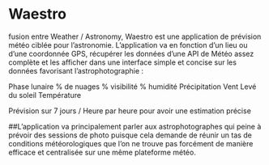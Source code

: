 # Waestro
fusion entre Weather / Astronomy, Waestro est une application de prévision météo ciblée pour l’astronomie.
L’application va en fonction d’un lieu ou d’une coordonnée GPS, récupérer les données d’une API de Météo assez complète et les afficher dans une interface simple et concise sur les données favorisant l’astrophotographie : 

Phase lunaire
% de nuages
% visibilité
% humidité
Précipitation
Vent
Levé du soleil
Température

Prévision sur 7 jours / Heure par heure pour avoir une estimation précise

##L’application va principalement parler aux astrophotographes qui peine à prévoir des sessions de photo puisque cela demande de réunir un tas de conditions météorologiques 
que l’on ne trouve pas forcément de manière efficace et centralisée sur une même plateforme météo.


